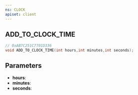 ```yaml
---
ns: CLOCK
apiset: client
---
```

## ADD_TO_CLOCK_TIME

```c
// 0xAB7C251C7701D336
void ADD_TO_CLOCK_TIME(int hours,int minutes,int seconds);
```


## Parameters
* **hours**:
* **minutes**:
* **seconds**:
